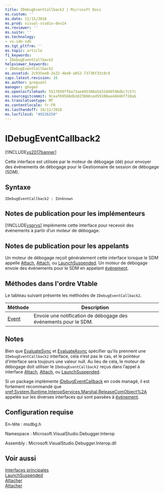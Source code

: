```yaml
---
title: IDebugEventCallback2 | Microsoft Docs
ms.custom: ''
ms.date: 11/15/2016
ms.prod: visual-studio-dev14
ms.reviewer: ''
ms.suite: ''
ms.technology:
- vs-ide-sdk
ms.tgt_pltfrm: ''
ms.topic: article
f1_keywords:
- IDebugEventCallback2
helpviewer_keywords:
- IDebugEventCallback2
ms.assetid: 2c935ee0-2e22-4be0-a852-73736f33c8c9
caps.latest.revision: 16
ms.author: gregvanl
manager: ghogen
ms.openlocfilehash: 5517050ffba73ae495300a5d32d40fd8dbc7c57c
ms.sourcegitcommit: 9ceaf69568d61023868ced59108ae4dd46f720ab
ms.translationtype: MT
ms.contentlocale: fr-FR
ms.lasthandoff: 10/12/2018
ms.locfileid: "49226250"
---
```

# <a name="idebugeventcallback2"></a>IDebugEventCallback2
[!INCLUDE[vs2017banner](../../../includes/vs2017banner.md)]

Cette interface est utilisée par le moteur de débogage (dé) pour envoyer des événements de débogage pour le Gestionnaire de session de débogage (SDM).  
  
## <a name="syntax"></a>Syntaxe  
  
```  
IDebugEventCallback2 : IUnknown  
```  
  
## <a name="notes-for-implementers"></a>Notes de publication pour les implémenteurs  
 [!INCLUDE[vsprvs](../../../includes/vsprvs-md.md)] implémente cette interface pour recevoir des événements à partir d’un moteur de débogage.  
  
## <a name="notes-for-callers"></a>Notes de publication pour les appelants  
 Un moteur de débogage reçoit généralement cette interface lorsque le SDM appelle [Attach](../../../extensibility/debugger/reference/idebugprogram2-attach.md), [Attach](../../../extensibility/debugger/reference/idebugengine2-attach.md), ou [LaunchSuspended](../../../extensibility/debugger/reference/idebugenginelaunch2-launchsuspended.md). Un moteur de débogage envoie des événements pour le SDM en appelant [événement](../../../extensibility/debugger/reference/idebugeventcallback2-event.md).  
  
## <a name="methods-in-vtable-order"></a>Méthodes dans l'ordre Vtable  
 Le tableau suivant présente les méthodes de `IDebugEventCallback2`.  
  
|Méthode|Description|  
|------------|-----------------|  
|[Event](../../../extensibility/debugger/reference/idebugeventcallback2-event.md)|Envoie une notification de débogage des événements pour le SDM.|  
  
## <a name="remarks"></a>Notes  
 Bien que [EvaluateSync](../../../extensibility/debugger/reference/idebugexpression2-evaluatesync.md) et [EvaluateAsync](../../../extensibility/debugger/reference/idebugexpression2-evaluateasync.md) spécifier qu’ils prennent une `IDebugEventCallback2` interface, cela n’est pas le cas, et le pointeur d’interface sera toujours une valeur null. Au lieu de cela, le moteur de débogage doit utiliser le `IDebugEventCallback2` reçus dans l’appel à interface [Attach](../../../extensibility/debugger/reference/idebugprogram2-attach.md), [Attach](../../../extensibility/debugger/reference/idebugengine2-attach.md), ou [LaunchSuspended](../../../extensibility/debugger/reference/idebugenginelaunch2-launchsuspended.md).  
  
 Si un package implémente [IDebugEventCallback](../../../extensibility/debugger/reference/idebugeventcallback2.md) en code managé, il est fortement recommandé que <xref:System.Runtime.InteropServices.Marshal.ReleaseComObject%2A> appelée sur les diverses interfaces qui sont passées à [événement](../../../extensibility/debugger/reference/idebugeventcallback2-event.md).  
  
## <a name="requirements"></a>Configuration requise  
 En-tête : msdbg.h  
  
 Namespace : Microsoft.VisualStudio.Debugger.Interop  
  
 Assembly : Microsoft.VisualStudio.Debugger.Interop.dll  
  
## <a name="see-also"></a>Voir aussi  
 [Interfaces principales](../../../extensibility/debugger/reference/core-interfaces.md)   
 [LaunchSuspended](../../../extensibility/debugger/reference/idebugenginelaunch2-launchsuspended.md)   
 [Attacher](../../../extensibility/debugger/reference/idebugprogram2-attach.md)   
 [Attacher](../../../extensibility/debugger/reference/idebugengine2-attach.md)

